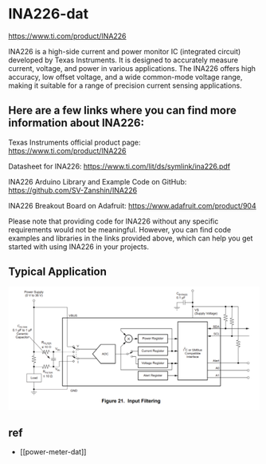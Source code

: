 
# INA226-dat 


https://www.ti.com/product/INA226


INA226 is a high-side current and power monitor IC (integrated circuit) developed by Texas Instruments. It is designed to accurately measure current, voltage, and power in various applications. The INA226 offers high accuracy, low offset voltage, and a wide common-mode voltage range, making it suitable for a range of precision current sensing applications.

## Here are a few links where you can find more information about INA226:

Texas Instruments official product page: https://www.ti.com/product/INA226

Datasheet for INA226: https://www.ti.com/lit/ds/symlink/ina226.pdf

INA226 Arduino Library and Example Code on GitHub: https://github.com/SV-Zanshin/INA226

INA226 Breakout Board on Adafruit: https://www.adafruit.com/product/904

Please note that providing code for INA226 without any specific requirements would not be meaningful. However, you can find code examples and libraries in the links provided above, which can help you get started with using INA226 in your projects.

## Typical Application 

![](2023-10-25-17-39-43.png)



## ref 

- [[power-meter-dat]]